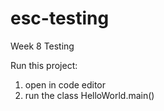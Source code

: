 # esc-testing
Week 8 Testing

Run this project:
1. open in code editor
2. run the class HelloWorld.main()
